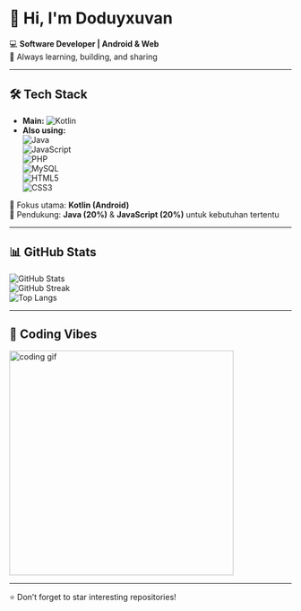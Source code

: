 # 👋 Hi, I'm Doduyxuvan  

💻 **Software Developer | Android & Web**  
🚀 Always learning, building, and sharing  

---

## 🛠️ Tech Stack  
- **Main:** ![Kotlin](https://img.shields.io/badge/Kotlin-0095D5?logo=kotlin&logoColor=white&style=for-the-badge)  
- **Also using:**  
  ![Java](https://img.shields.io/badge/Java-ED8B00?logo=openjdk&logoColor=white&style=for-the-badge)  
  ![JavaScript](https://img.shields.io/badge/JavaScript-323330?logo=javascript&logoColor=F7DF1E&style=for-the-badge)  
  ![PHP](https://img.shields.io/badge/PHP-777BB4?logo=php&logoColor=white&style=for-the-badge)  
  ![MySQL](https://img.shields.io/badge/MySQL-4479A1?logo=mysql&logoColor=white&style=for-the-badge)  
  ![HTML5](https://img.shields.io/badge/HTML5-E34F26?logo=html5&logoColor=white&style=for-the-badge)  
  ![CSS3](https://img.shields.io/badge/CSS3-1572B6?logo=css3&logoColor=white&style=for-the-badge)  

📝 Fokus utama: **Kotlin (Android)**  
🔹 Pendukung: **Java (20%)** & **JavaScript (20%)** untuk kebutuhan tertentu  

---

## 📊 GitHub Stats  
![GitHub Stats](https://github-readme-stats.vercel.app/api?username=Doduyxuvan&show_icons=true&theme=radical)  
![GitHub Streak](https://github-readme-streak-stats.herokuapp.com?user=Doduyxuvan&theme=radical&hide_border=false)  
![Top Langs](https://github-readme-stats.vercel.app/api/top-langs/?username=Doduyxuvan&layout=compact&theme=radical)

---

## 🎨 Coding Vibes  
<img src="https://i.imgur.com/6X8XnQx.gif" alt="coding gif" width="400"/>  

---

⭐ Don’t forget to star interesting repositories!  
